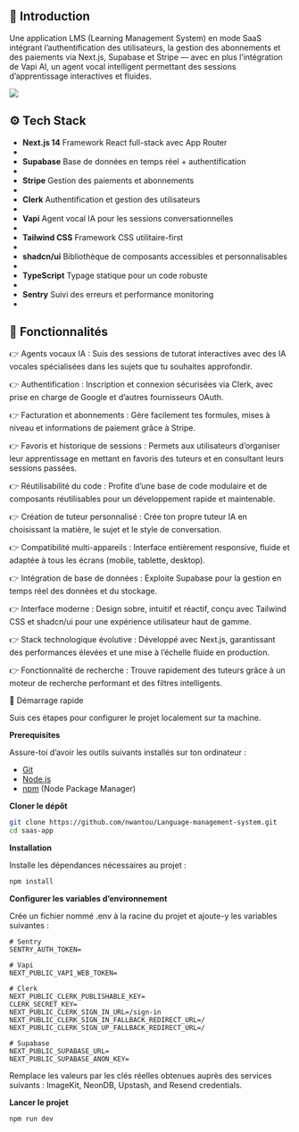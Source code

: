 ## <a name="introduction">🤖 Introduction</a>

Une application LMS (Learning Management System) en mode SaaS intégrant l’authentification des utilisateurs, la gestion des abonnements et des paiements via Next.js, Supabase et Stripe — avec en plus l’intégration de Vapi AI, un agent vocal intelligent permettant des sessions d’apprentissage interactives et fluides.

<img src="https://github.com/sujatagunale/EasyRead/assets/151519281/618f4872-1e10-42da-8213-1d69e486d02e" />

## <a name="tech-stack">⚙️ Tech Stack</a>

* **Next.js 14**	Framework React full-stack avec App Router
* 
* **Supabase**	Base de données en temps réel + authentification
* 
* **Stripe**	Gestion des paiements et abonnements
* 
* **Clerk**	Authentification et gestion des utilisateurs
* 
* **Vapi**	Agent vocal IA pour les sessions conversationnelles
* 
* **Tailwind CSS**	Framework CSS utilitaire-first
* 
* **shadcn/ui**	Bibliothèque de composants accessibles et personnalisables
* 
* **TypeScript**	Typage statique pour un code robuste
* 
* **Sentry**	Suivi des erreurs et performance monitoring
* 

## <a name="features">🔋 Fonctionnalités</a>

👉 Agents vocaux IA : Suis des sessions de tutorat interactives avec des IA vocales spécialisées dans les sujets que tu souhaites approfondir.

👉 Authentification : Inscription et connexion sécurisées via Clerk, avec prise en charge de Google et d’autres fournisseurs OAuth.

👉 Facturation et abonnements : Gère facilement tes formules, mises à niveau et informations de paiement grâce à Stripe.

👉 Favoris et historique de sessions : Permets aux utilisateurs d’organiser leur apprentissage en mettant en favoris des tuteurs et en consultant leurs sessions passées.

👉 Réutilisabilité du code : Profite d’une base de code modulaire et de composants réutilisables pour un développement rapide et maintenable.

👉 Création de tuteur personnalisé : Crée ton propre tuteur IA en choisissant la matière, le sujet et le style de conversation.

👉 Compatibilité multi-appareils : Interface entièrement responsive, fluide et adaptée à tous les écrans (mobile, tablette, desktop).

👉 Intégration de base de données : Exploite Supabase pour la gestion en temps réel des données et du stockage.

👉 Interface moderne : Design sobre, intuitif et réactif, conçu avec Tailwind CSS et shadcn/ui pour une expérience utilisateur haut de gamme.

👉 Stack technologique évolutive : Développé avec Next.js, garantissant des performances élevées et une mise à l’échelle fluide en production.

👉 Fonctionnalité de recherche : Trouve rapidement des tuteurs grâce à un moteur de recherche performant et des filtres intelligents.

<a name="quick-start">🤸 Démarrage rapide</a>

Suis ces étapes pour configurer le projet localement sur ta machine.

**Prerequisites**

Assure-toi d’avoir les outils suivants installés sur ton ordinateur :

- [Git](https://git-scm.com/)
- [Node.js](https://nodejs.org/en)
- [npm](https://www.npmjs.com/) (Node Package Manager)


**Cloner le dépôt**

```bash
git clone https://github.com/nwantou/Language-management-system.git
cd saas-app
```

**Installation**

Installe les dépendances nécessaires au projet :

```bash
npm install
```

**Configurer les variables d’environnement**

Crée un fichier nommé .env à la racine du projet et ajoute-y les variables suivantes :

```env
# Sentry
SENTRY_AUTH_TOKEN=

# Vapi
NEXT_PUBLIC_VAPI_WEB_TOKEN=

# Clerk
NEXT_PUBLIC_CLERK_PUBLISHABLE_KEY=
CLERK_SECRET_KEY=
NEXT_PUBLIC_CLERK_SIGN_IN_URL=/sign-in
NEXT_PUBLIC_CLERK_SIGN_IN_FALLBACK_REDIRECT_URL=/
NEXT_PUBLIC_CLERK_SIGN_UP_FALLBACK_REDIRECT_URL=/

# Supabase
NEXT_PUBLIC_SUPABASE_URL=
NEXT_PUBLIC_SUPABASE_ANON_KEY=
```

Remplace les valeurs par les clés réelles obtenues auprès des services suivants : ImageKit, NeonDB, Upstash, and Resend credentials.

**Lancer le projet**

```bash
npm run dev
